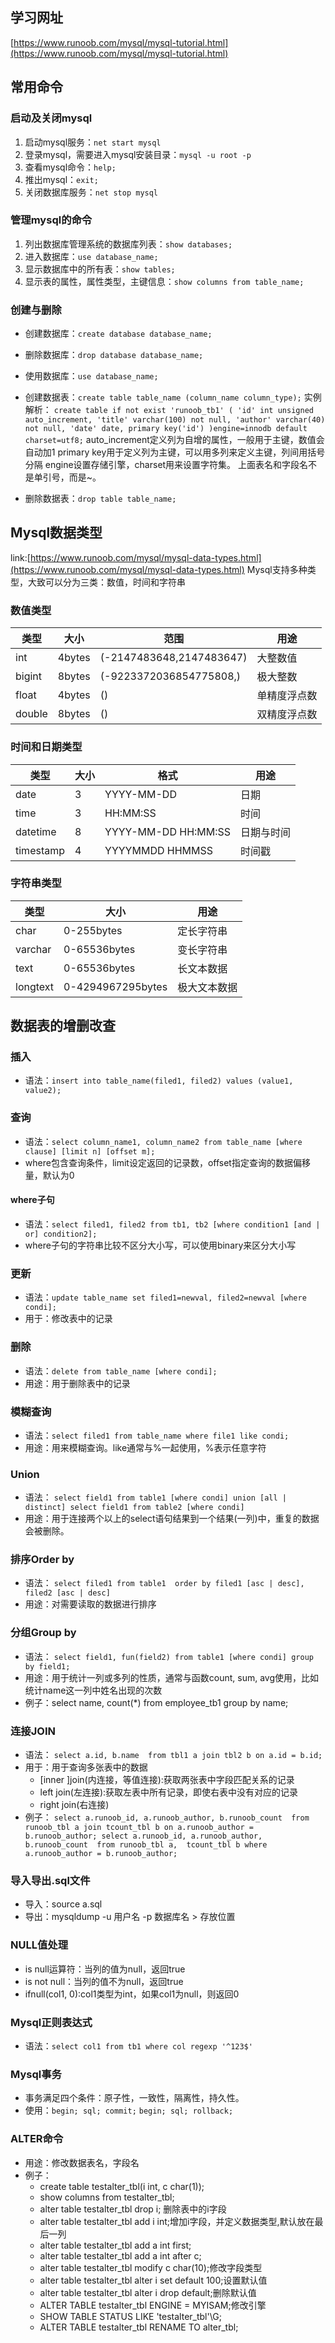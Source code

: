 ## 学习网址 ##
[https://www.runoob.com/mysql/mysql-tutorial.html](https://www.runoob.com/mysql/mysql-tutorial.html)
## 常用命令 ##
### 启动及关闭mysql ###
1. 启动mysql服务：`net start mysql`
2. 登录mysql，需要进入mysql安装目录：`mysql -u root -p`
3. 查看mysql命令：`help;`
4. 推出mysql：`exit;`
5. 关闭数据库服务：`net stop mysql`
### 管理mysql的命令 ###
1. 列出数据库管理系统的数据库列表：`show databases;`
2. 进入数据库：`use database_name;`
3. 显示数据库中的所有表：`show tables;`
4. 显示表的属性，属性类型，主键信息：`show columns from table_name;`
### 创建与删除 ###
- 创建数据库：`create database database_name;`
- 删除数据库：`drop database database_name;`
- 使用数据库：`use database_name;`

- 创建数据表：`create table table_name (column_name column_type);`
	实例解析： 
	`create table if not exist 'runoob_tb1' (
		'id' int unsigned auto_increment,
		'title' varchar(100) not null,
		'author' varchar(40) not null,
		'date' date,
		primary key('id')
	)engine=innodb default charset=utf8;`
	auto_increment定义列为自增的属性，一般用于主键，数值会自动加1
	primary key用于定义列为主键，可以用多列来定义主键，列间用括号分隔
	engine设置存储引擎，charset用来设置字符集。
	上面表名和字段名不是单引号，而是~。
	
- 删除数据表：`drop table table_name;`
## Mysql数据类型 ##
link:[https://www.runoob.com/mysql/mysql-data-types.html](https://www.runoob.com/mysql/mysql-data-types.html)
Mysql支持多种类型，大致可以分为三类：数值，时间和字符串
### 数值类型 ###
|  类型  |  大小  |  范围  |  用途  |
| ----   |----   |  ----- | ----- |
|int     | 4bytes| (-2147483648,2147483647)|大整数值|
|bigint|8bytes|(-9223372036854775808,)|极大整数|
|float|4bytes|()    |单精度浮点数|
|double|8bytes|()|双精度浮点数|
### 时间和日期类型 ###
|类型|大小|格式|用途|
| ----   |----   |  ----- | ----- |
|date|3|YYYY-MM-DD|日期|
|time|3|HH:MM:SS|时间|
|datetime|8|YYYY-MM-DD HH:MM:SS|日期与时间|
|timestamp|4|YYYYMMDD HHMMSS|时间戳|
### 字符串类型 ###
|类型|大小|用途|
| ----   |----   |  ----- |
|char|0-255bytes|定长字符串|
|varchar|0-65536bytes|变长字符串|
|text|0-65536bytes|长文本数据|
|longtext|0-4294967295bytes|极大文本数据|
## 数据表的增删改查
### 插入
- 语法：`insert into table_name(filed1, filed2) values (value1, value2);`
### 查询
- 语法：`select column_name1, column_name2 from table_name [where clause] [limit n] [offset m];`
- where包含查询条件，limit设定返回的记录数，offset指定查询的数据偏移量，默认为0
#### where子句
- 语法：`select filed1, filed2 from tb1, tb2 [where condition1 [and | or] condition2];`
- where子句的字符串比较不区分大小写，可以使用binary来区分大小写
### 更新
- 语法：`update table_name set filed1=newval, filed2=newval [where condi];`
- 用于：修改表中的记录
### 删除
- 语法：`delete from table_name [where condi];`
- 用途：用于删除表中的记录
### 模糊查询
- 语法：`select filed1 from table_name where file1 like condi;`
- 用途：用来模糊查询。like通常与%一起使用，%表示任意字符

### Union ###
- 语法：
	`select field1 from table1 [where condi]
	 union [all | distinct]
	 select field1 from table2 [where condi]
	`
- 用途：用于连接两个以上的select语句结果到一个结果(一列)中，重复的数据会被删除。
### 排序Order by ###
- 语法：
	`select filed1 from table1 
	 order by filed1 [asc | desc], filed2 [asc | desc]`
- 用途：对需要读取的数据进行排序
### 分组Group by ###
- 语法：
	`select field1, fun(field2) from table1
	 [where condi] group by field1;`
- 用途：用于统计一列或多列的性质，通常与函数count, sum, avg使用，比如统计name这一列中姓名出现的次数
- 例子：select name, count(*) from employee_tb1 group by name;
### 连接JOIN ###
- 语法：
	`select a.id, b.name 
	 from tbl1 a join tbl2 b on a.id = b.id;`
- 用于：用于查询多张表中的数据
	- [inner ]join(内连接，等值连接):获取两张表中字段匹配关系的记录
	- left join(左连接):获取左表中所有记录，即使右表中没有对应的记录
	- right join(右连接)
- 例子：
	`select a.runoob_id, a.runoob_author, b.runoob_count 
	from runoob_tbl a join tcount_tbl b on a.runoob_author = b.runoob_author;
	select a.runoob_id, a.runoob_author, b.runoob_count 
	from runoob_tbl a,  tcount_tbl b where a.runoob_author = b.runoob_author;`
### 导入导出.sql文件 ###
- 导入：source a.sql
- 导出：mysqldump -u 用户名 -p 数据库名 > 存放位置
### NULL值处理 ###
- is null运算符：当列的值为null，返回true
- is not null：当列的值不为null，返回true
- ifnull(col1, 0):col1类型为int，如果col1为null，则返回0
### Mysql正则表达式 ###
- 语法：`select col1 from tb1 where col regexp '^123$'`
### Mysql事务 ###
- 事务满足四个条件：原子性，一致性，隔离性，持久性。
- 使用：`begin; sql; commit;` `begin; sql; rollback;`
### ALTER命令 ###
- 用途：修改数据表名，字段名
- 例子：
	- create table testalter_tbl(i int, c char(1));
	- show columns from testalter_tbl;
	- alter table testalter_tbl drop i; 删除表中的i字段
	- alter table testalter_tbl add i int;增加i字段，并定义数据类型,默认放在最后一列
	- alter table testalter_tbl add a int first;
	- alter table testalter_tbl add a int after c;
	- alter table testalter_tbl modify c char(10);修改字段类型
	- alter table testalter_tbl alter i set default 100;设置默认值
	- alter table testalter_tbl alter i drop default;删除默认值
	- ALTER TABLE testalter_tbl ENGINE = MYISAM;修改引擎
	- SHOW TABLE STATUS LIKE 'testalter_tbl'\G;
	- ALTER TABLE testalter_tbl RENAME TO alter_tbl;